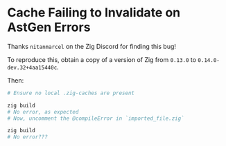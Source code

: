 # Cache Failing to Invalidate on AstGen Errors

Thanks `nitanmarcel` on the Zig Discord for finding this bug!

To reproduce this, obtain a copy of a version of Zig from `0.13.0` to `0.14.0-dev.32+4aa15440c`.

Then:

```bash
# Ensure no local .zig-caches are present

zig build
# No error, as expected
# Now, uncomment the @compileError in `imported_file.zig`

zig build
# No error???
```
